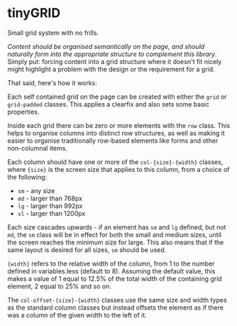 tinyGRID
==========
Small grid system with no frills. 

_Content should be organised semantically on the page,
and should naturally form into the appropriate structure to complement this library_.
Simply put: forcing content into a grid structure where it doesn't fit nicely might 
highlight a problem with the design or the requirement for a grid.

That said, here's how it works:

Each self contained grid on the page can be created with either the <code>grid</code> or
<code>grid-padded</code> classes. This applies a clearfix and also sets some basic properties.

Inside each grid there can be zero or more elements with the <code>row</code> class. This helps 
to organise columns into distinct row structures, as well as making it easier to organise traditionally
row-based elements like forms and other non-columnal items.

Each column should have one or more of the <code>col-{size}-{width}</code> classes, where
<code>{size}</code> is the screen size that applies to this column, from a choice of the following:
* <code>sm</code> - any size
* <code>md</code> - larger than 768px
* <code>lg</code> - larger than 992px
* <code>xl</code> - larger than 1200px

Each size cascades upwards - if an element has <code>sm</code> and <code>lg</code> defined, but not 
<code>md</code>, the <code>sm</code> class will be in effect for both the small and medium sizes, 
until the screen reaches the minimum size for large. This also means that if the same layout is desired
for all sizes, <code>sm</code> should be used.

<code>{width}</code> refers to the relative width of the column, from 1 to the number defined in 
variables.less (default to 8). Assuming the default value, this makes a value of 1 equal to 12.5% of
the total width of the containing grid element, 2 equal to 25% and so on.

The <code>col-offset-{size}-{width}</code> classes use the same size and width types as the standard 
column classes but instead offsets the element as if there was a column of the given width to the left
of it.



